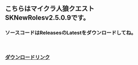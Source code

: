 ## こちらはマイクラ人狼クエストSKNewRolesv2.5.0.9です。
### ソースコードはReleasesのLatestをダウンロードしてね。
<br>
<h3>
  <a href="https://sakitibi.github.io/12nin.com/SKNewRoles">ダウンロードリンク</a>
</h3>
